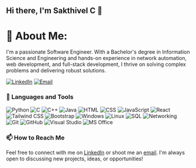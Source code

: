 ## Hi there, I'm Sakthivel C 👋

# 💫 About Me:
I'm a passionate Software Engineer. With a Bachelor's degree in Information Science and Engineering and hands-on experience in network automation, web development, and full-stack development, I thrive on solving complex problems and delivering robust solutions.

[![LinkedIn](https://img.shields.io/badge/LinkedIn-Connect-blue?style=flat&logo=linkedin)](https://linkedin.com/in/c-sakthivel/)
[![Email](https://img.shields.io/badge/Email-Contact-red?style=flat&logo=gmail)](mailto:sakthi1904s@gmail.com)


### 🔧 Languages and Tools
![Python](https://img.shields.io/badge/-Python-yellow?style=flat&logo=python&logoColor=white)
![C](https://img.shields.io/badge/-C-blue?style=flat&logo=c&logoColor=white)
![C++](https://img.shields.io/badge/-C%2B%2B-blue?style=flat&logo=c%2B%2B&logoColor=white)
![Java](https://img.shields.io/badge/-Java-orange?style=flat&logo=java&logoColor=white)
![HTML](https://img.shields.io/badge/-HTML5-red?style=flat&logo=html5&logoColor=white)
![CSS](https://img.shields.io/badge/-CSS3-blue?style=flat&logo=css3&logoColor=white)
![JavaScript](https://img.shields.io/badge/-JavaScript-yellow?style=flat&logo=javascript&logoColor=white)
![React](https://img.shields.io/badge/-React-blue?style=flat&logo=react&logoColor=white)
![Tailwind CSS](https://img.shields.io/badge/-Tailwind_CSS-38B2AC?style=flat&logo=tailwind-css&logoColor=white)
![Bootstrap](https://img.shields.io/badge/-Bootstrap-563D7C?style=flat&logo=bootstrap&logoColor=white)
![Windows](https://img.shields.io/badge/-Windows-informational?style=flat&logo=windows&logoColor=white)
![Linux](https://img.shields.io/badge/-Linux-orange?style=flat&logo=linux&logoColor=white)
![SQL](https://img.shields.io/badge/-SQL-blue?style=flat&logo=postgresql&logoColor=white)
![Networking](https://img.shields.io/badge/-Networking-green?style=flat&logo=cisco&logoColor=white)
![Git](https://img.shields.io/badge/-Git-black?style=flat&logo=git&logoColor=white)
![GitHub](https://img.shields.io/badge/-GitHub-181717?style=flat&logo=github)
![Visual Studio](https://img.shields.io/badge/-Visual_Studio-5C2D91?style=flat&logo=visual-studio)
![MS Office](https://img.shields.io/badge/-MS_Office-D83B01?style=flat&logo=microsoft-office&logoColor=white)




### 📫 How to Reach Me
Feel free to connect with me on [LinkedIn](https://linkedin.com/in/c-sakthivel/) or shoot me an [email](mailto:sakthi1904s@gmail.com). I'm always open to discussing new projects, ideas, or opportunities!
